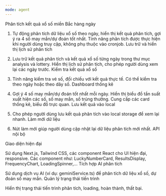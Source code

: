 ```yaml
---
mode: agent
---
```

Phân tích kết quả xổ số miền Bắc hàng ngày

1. Tự động phân tích dữ liệu xổ số theo ngày, hiển thị kết quả phân tích, gợi ý ra 4 số may mắn/dự đoán tốt nhất.
Tính năng phân tích được thực hiện khi người dùng truy cập, không phụ thuộc vào cronjob.
Lưu trữ và hiển thị lịch sử phân tích

2. Lưu trữ kết quả phân tích và kết quả xổ số từng ngày trong thư mục analysis và lottery.
Hiển thị lịch sử phân tích, cho phép người dùng xem lại các ngày trước.
Kiểm tra kết quả xổ số

3. Tính năng kiểm tra vé số, đối chiếu với kết quả thực tế.
Có thể kiểm tra theo ngày hoặc theo dãy số.
Dashboard thống kê

4. Gợi ý 4 số may mắn/dự đoán tốt nhất mỗi ngày.
Hiển thị biểu đồ tần suất xuất hiện các số, số may mắn, số trúng thưởng.
Cung cấp các card thống kê, biểu đồ trực quan.
Lưu kết quả vào local

5. Cho phép người dùng lưu kết quả phân tích vào local storage để xem lại nhanh.
Làm mới dữ liệu

6. Nút làm mới giúp người dùng cập nhật lại dữ liệu phân tích mới nhất.
API nội bộ

Giao diện hiện đại

Sử dụng Next.js, Tailwind CSS, các component React cho UI hiện đại, responsive.
Các component như: LuckyNumberCard, ResultsDisplay, FrequencyChart, LoadingSpinner,...
Tích hợp AI phân tích

Sử dụng dịch vụ AI (ví dụ: geminiService.ts) để phân tích dữ liệu xổ số, dự đoán số may mắn.
Quản lý trạng thái tiến trình

Hiển thị trạng thái tiến trình phân tích, loading, hoàn thành, thất bại.